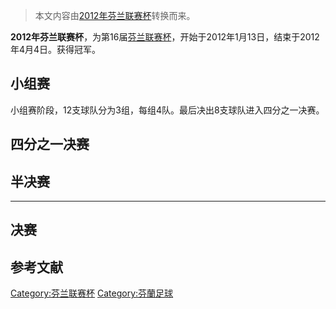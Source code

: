 > 本文内容由[2012年芬兰联赛杯](https://zh.wikipedia.org/wiki/2012年芬兰联赛杯)转换而来。


**2012年芬兰联赛杯**，为第16届[芬兰联赛杯](https://zh.wikipedia.org/wiki/芬兰联赛杯 "wikilink")，开始于2012年1月13日，结束于2012年4月4日。获得冠军。

## 小组赛

小组赛阶段，12支球队分为3组，每组4队。最后决出8支球队进入四分之一决赛。

## 四分之一决赛

## 半决赛

-----

## 决赛

## 参考文献

[Category:芬兰联赛杯](https://zh.wikipedia.org/wiki/Category:芬兰联赛杯 "wikilink") [Category:芬蘭足球](https://zh.wikipedia.org/wiki/Category:芬蘭足球 "wikilink")